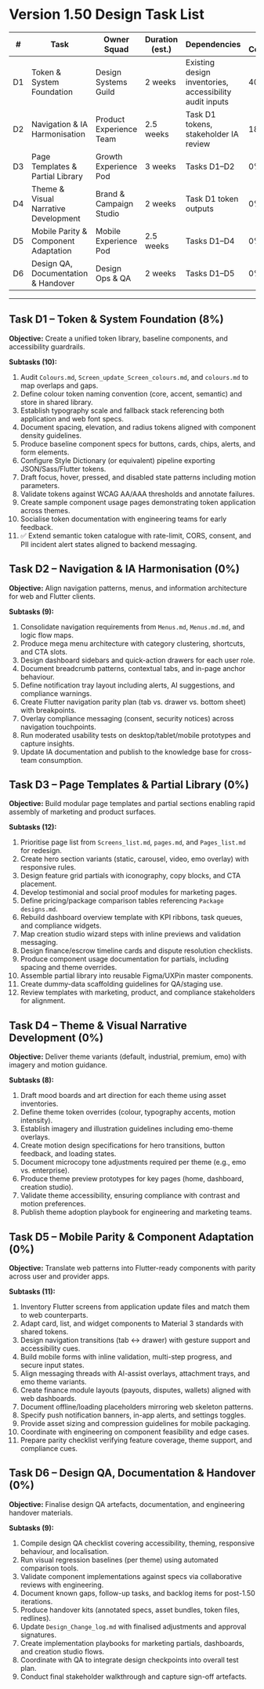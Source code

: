 # Version 1.50 Design Task List

| # | Task | Owner Squad | Duration (est.) | Dependencies | % Complete |
|---|------|-------------|-----------------|--------------|------------|
| D1 | Token & System Foundation | Design Systems Guild | 2 weeks | Existing design inventories, accessibility audit inputs | 40% |
| D2 | Navigation & IA Harmonisation | Product Experience Team | 2.5 weeks | Task D1 tokens, stakeholder IA review | 18% |
| D3 | Page Templates & Partial Library | Growth Experience Pod | 3 weeks | Tasks D1–D2 | 0% |
| D4 | Theme & Visual Narrative Development | Brand & Campaign Studio | 2 weeks | Task D1 token outputs | 0% |
| D5 | Mobile Parity & Component Adaptation | Mobile Experience Pod | 2.5 weeks | Tasks D1–D4 | 0% |
| D6 | Design QA, Documentation & Handover | Design Ops & QA | 2 weeks | Tasks D1–D5 | 0% |

---

## Task D1 – Token & System Foundation (8%)
**Objective:** Create a unified token library, baseline components, and accessibility guardrails.

**Subtasks (10):**
1. Audit `Colours.md`, `Screen_update_Screen_colours.md`, and `colours.md` to map overlaps and gaps.
2. Define colour token naming convention (core, accent, semantic) and store in shared library.
3. Establish typography scale and fallback stack referencing both application and web font specs.
4. Document spacing, elevation, and radius tokens aligned with component density guidelines.
5. Produce baseline component specs for buttons, cards, chips, alerts, and form elements.
6. Configure Style Dictionary (or equivalent) pipeline exporting JSON/Sass/Flutter tokens.
7. Draft focus, hover, pressed, and disabled state patterns including motion parameters.
8. Validate tokens against WCAG AA/AAA thresholds and annotate failures.
9. Create sample component usage pages demonstrating token application across themes.
10. Socialise token documentation with engineering teams for early feedback.
11. ✅ Extend semantic token catalogue with rate-limit, CORS, consent, and PII incident alert states aligned to backend messaging.

## Task D2 – Navigation & IA Harmonisation (0%)
**Objective:** Align navigation patterns, menus, and information architecture for web and Flutter clients.

**Subtasks (9):**
1. Consolidate navigation requirements from `Menus.md`, `Menus.md.md`, and logic flow maps.
2. Produce mega menu architecture with category clustering, shortcuts, and CTA slots.
3. Design dashboard sidebars and quick-action drawers for each user role.
4. Document breadcrumb patterns, contextual tabs, and in-page anchor behaviour.
5. Define notification tray layout including alerts, AI suggestions, and compliance warnings.
6. Create Flutter navigation parity plan (tab vs. drawer vs. bottom sheet) with breakpoints.
7. Overlay compliance messaging (consent, security notices) across navigation touchpoints.
8. Run moderated usability tests on desktop/tablet/mobile prototypes and capture insights.
9. Update IA documentation and publish to the knowledge base for cross-team consumption.

## Task D3 – Page Templates & Partial Library (0%)
**Objective:** Build modular page templates and partial sections enabling rapid assembly of marketing and product surfaces.

**Subtasks (12):**
1. Prioritise page list from `Screens_list.md`, `pages.md`, and `Pages_list.md` for redesign.
2. Create hero section variants (static, carousel, video, emo overlay) with responsive rules.
3. Design feature grid partials with iconography, copy blocks, and CTA placement.
4. Develop testimonial and social proof modules for marketing pages.
5. Define pricing/package comparison tables referencing `Package designs.md`.
6. Rebuild dashboard overview template with KPI ribbons, task queues, and compliance widgets.
7. Map creation studio wizard steps with inline previews and validation messaging.
8. Design finance/escrow timeline cards and dispute resolution checklists.
9. Produce component usage documentation for partials, including spacing and theme overrides.
10. Assemble partial library into reusable Figma/UXPin master components.
11. Create dummy-data scaffolding guidelines for QA/staging use.
12. Review templates with marketing, product, and compliance stakeholders for alignment.

## Task D4 – Theme & Visual Narrative Development (0%)
**Objective:** Deliver theme variants (default, industrial, premium, emo) with imagery and motion guidance.

**Subtasks (8):**
1. Draft mood boards and art direction for each theme using asset inventories.
2. Define theme token overrides (colour, typography accents, motion intensity).
3. Establish imagery and illustration guidelines including emo-theme overlays.
4. Create motion design specifications for hero transitions, button feedback, and loading states.
5. Document microcopy tone adjustments required per theme (e.g., emo vs. enterprise).
6. Produce theme preview prototypes for key pages (home, dashboard, creation studio).
7. Validate theme accessibility, ensuring compliance with contrast and motion preferences.
8. Publish theme adoption playbook for engineering and marketing teams.

## Task D5 – Mobile Parity & Component Adaptation (0%)
**Objective:** Translate web patterns into Flutter-ready components with parity across user and provider apps.

**Subtasks (11):**
1. Inventory Flutter screens from application update files and match them to web counterparts.
2. Adapt card, list, and widget components to Material 3 standards with shared tokens.
3. Design navigation transitions (tab ↔ drawer) with gesture support and accessibility cues.
4. Build mobile forms with inline validation, multi-step progress, and secure input states.
5. Align messaging threads with AI-assist overlays, attachment trays, and emo theme variants.
6. Create finance module layouts (payouts, disputes, wallets) aligned with web dashboards.
7. Document offline/loading placeholders mirroring web skeleton patterns.
8. Specify push notification banners, in-app alerts, and settings toggles.
9. Provide asset sizing and compression guidelines for mobile packaging.
10. Coordinate with engineering on component feasibility and edge cases.
11. Prepare parity checklist verifying feature coverage, theme support, and compliance cues.

## Task D6 – Design QA, Documentation & Handover (0%)
**Objective:** Finalise design QA artefacts, documentation, and engineering handover materials.

**Subtasks (9):**
1. Compile design QA checklist covering accessibility, theming, responsive behaviour, and localisation.
2. Run visual regression baselines (per theme) using automated comparison tools.
3. Validate component implementations against specs via collaborative reviews with engineering.
4. Document known gaps, follow-up tasks, and backlog items for post-1.50 iterations.
5. Produce handover kits (annotated specs, asset bundles, token files, redlines).
6. Update `Design_Change_log.md` with finalised adjustments and approval signatures.
7. Create implementation playbooks for marketing partials, dashboards, and creation studio flows.
8. Coordinate with QA to integrate design checkpoints into overall test plan.
9. Conduct final stakeholder walkthrough and capture sign-off artefacts.
